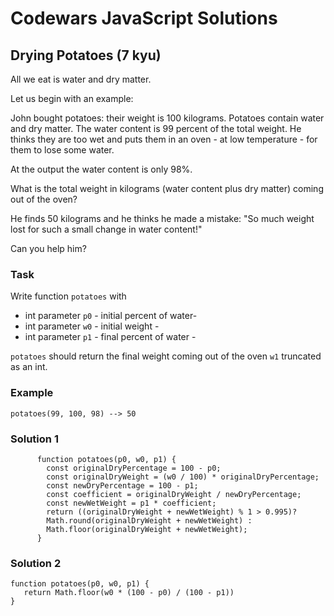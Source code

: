 # Codewars JavaScript Solutions

## Drying Potatoes (7 kyu)

All we eat is water and dry matter.

Let us begin with an example:

John bought potatoes: their weight is 100 kilograms. Potatoes contain water and dry matter. The water content is 99 percent of the total weight. He thinks they are too wet and puts them in an oven - at low temperature - for them to lose some water.

At the output the water content is only 98%.

What is the total weight in kilograms (water content plus dry matter) coming out of the oven?

He finds 50 kilograms and he thinks he made a mistake: "So much weight lost for such a small change in water content!"

Can you help him?

### Task

Write function `potatoes` with

- int parameter `p0` - initial percent of water-
- int parameter `w0` - initial weight -
- int parameter `p1` - final percent of water -

`potatoes` should return the final weight coming out of the oven `w1` truncated as an int.

### Example

`potatoes(99, 100, 98) --> 50`

### Solution 1

```
      function potatoes(p0, w0, p1) {
        const originalDryPercentage = 100 - p0;
        const originalDryWeight = (w0 / 100) * originalDryPercentage;
        const newDryPercentage = 100 - p1;
        const coefficient = originalDryWeight / newDryPercentage;
        const newWetWeight = p1 * coefficient;
        return ((originalDryWeight + newWetWeight) % 1 > 0.995)?
        Math.round(originalDryWeight + newWetWeight) :
        Math.floor(originalDryWeight + newWetWeight);
      }
```

### Solution 2

```
function potatoes(p0, w0, p1) {
   return Math.floor(w0 * (100 - p0) / (100 - p1))
}
```
